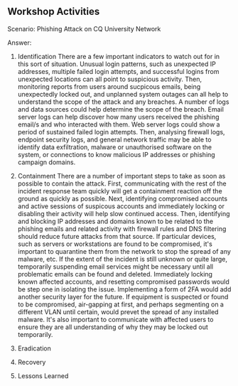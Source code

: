 Workshop Activities
---
Scenario: Phishing Attack on CQ University Network

Answer:

1. Identification
  There are a few important indicators to watch out for in this sort of situation. Unusual login patterns, such as unexpected IP addresses, multiple failed login attempts, and successful logins from unexpected locations can all point to suspicious activity. Then, monitoring reports from users around sucpicous emails, being unexpectedly locked out, and unplanned system outages can all help to understand the scope of the attack and any breaches.
  A number of logs and data sources could help determine the scope of the breach. Email server logs can help discover how many users received the phishing email/s and who interacted with them. Web server logs could show a period of sustained failed login attempts. Then, analysing firewall logs, endpoint security logs, and general network traffic may be able to identify data exfiltration, malware or unauthorised software on the system, or connections to know malicious IP addresses or phishing campaign domains.

2. Containment
   There are a number of important steps to take as soon as possible to contain the attack. First, communicating with the rest of the incident response team quickly will get a containment reaction off the ground as quickly as possible. Next, identifying compromised accounts and active sessions of suspicous accounts and immediately locking or disabling their activity will help slow continued access. Then, identifying and blocking IP addresses and domains known to be related to the phishing emails and related activity with firewall rules and DNS filtering should reduce future attacks from that source. If particular devices, such as servers or workstations are found to be compromised, it's important to quarantine them from the network to stop the spread of any malware, etc. If the extent of the incident is still unknown or quite large, temporarily suspending email services might be necessary until all problematic emails can be found and deleted.
    Immediately locking known affected accounts, and resetting compromised passwords would be step one in isolating the issue. Implementing a form of 2FA would add another security layer for the future. If equipment is suspected or found to be compromised, air-gapping at first, and perhaps segmenting on a different VLAN until certain, would prevet the spread of any installed malware. It's also important to communicate with affected users to ensure they are all understanding of why they may be locked out temporarily.

4. Eradication

5. Recovery

6. Lessons Learned
